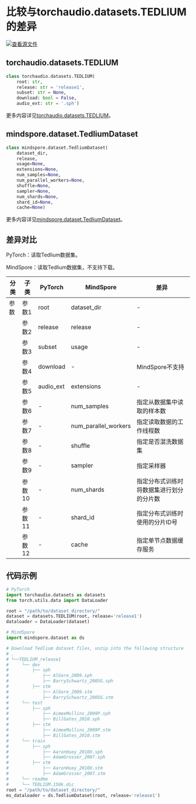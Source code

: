 # 比较与torchaudio.datasets.TEDLIUM的差异

[![查看源文件](https://mindspore-website.obs.cn-north-4.myhuaweicloud.com/website-images/r2.4.0/resource/_static/logo_source.svg)](https://gitee.com/mindspore/docs/blob/r2.4.0/docs/mindspore/source_zh_cn/note/api_mapping/pytorch_diff/TEDLIUM.md)

## torchaudio.datasets.TEDLIUM

```python
class torchaudio.datasets.TEDLIUM(
    root: str,
    release: str = 'release1',
    subset: str = None,
    download: bool = False,
    audio_ext: str = '.sph')
```

更多内容详见[torchaudio.datasets.TEDLIUM](https://pytorch.org/audio/0.8.0/datasets.html#tedlium)。

## mindspore.dataset.TedliumDataset

```python
class mindspore.dataset.TedliumDataset(
    dataset_dir,
    release,
    usage=None,
    extensions=None,
    num_samples=None,
    num_parallel_workers=None,
    shuffle=None,
    sampler=None,
    num_shards=None,
    shard_id=None,
    cache=None)
```

更多内容详见[mindspore.dataset.TedliumDataset](https://mindspore.cn/docs/zh-CN/r2.4.0/api_python/dataset/mindspore.dataset.TedliumDataset.html#mindspore.dataset.TedliumDataset)。

## 差异对比

PyTorch：读取Tedlium数据集。

MindSpore：读取Tedlium数据集，不支持下载。

| 分类 | 子类 |PyTorch | MindSpore | 差异 |
| --- | ---   | ---   | ---        |---  |
|参数 | 参数1 | root    | dataset_dir    | - |
|     | 参数2 | release      | release    |- |
|     | 参数3 | subset      | usage    | - |
|     | 参数4 | download    | -   | MindSpore不支持 |
|     | 参数5 | audio_ext    | extensions | - |
|     | 参数6 | -    | num_samples | 指定从数据集中读取的样本数 |
|     | 参数7 | -    | num_parallel_workers | 指定读取数据的工作线程数 |
|     | 参数8 | -    | shuffle  | 指定是否混洗数据集 |
|     | 参数9 | -    | sampler  | 指定采样器 |
|     | 参数10 | -    | num_shards | 指定分布式训练时将数据集进行划分的分片数 |
|     | 参数11 | -    | shard_id | 指定分布式训练时使用的分片ID号 |
|     | 参数12 | -    | cache | 指定单节点数据缓存服务 |

## 代码示例

```python
# PyTorch
import torchaudio.datasets as datasets
from torch.utils.data import DataLoader

root = "/path/to/dataset_directory/"
dataset = datasets.TEDLIUM(root, release='release1')
dataloader = DataLoader(dataset)

# MindSpore
import mindspore.dataset as ds

# Download Tedlium dataset files, unzip into the following structure
# .
# └──TEDLIUM_release1
#     └── dev
#         ├── sph
#             ├── AlGore_2009.sph
#             ├── BarrySchwartz_2005G.sph
#         ├── stm
#             ├── AlGore_2009.stm
#             ├── BarrySchwartz_2005G.stm
#     └── test
#         ├── sph
#             ├── AimeeMullins_2009P.sph
#             ├── BillGates_2010.sph
#         ├── stm
#             ├── AimeeMullins_2009P.stm
#             ├── BillGates_2010.stm
#     └── train
#         ├── sph
#             ├── AaronHuey_2010X.sph
#             ├── AdamGrosser_2007.sph
#         ├── stm
#             ├── AaronHuey_2010X.stm
#             ├── AdamGrosser_2007.stm
#     └── readme
#     └── TEDLIUM.150k.dic
root = "/path/to/dataset_directory/"
ms_dataloader = ds.TedliumDataset(root, release='release1')
```
